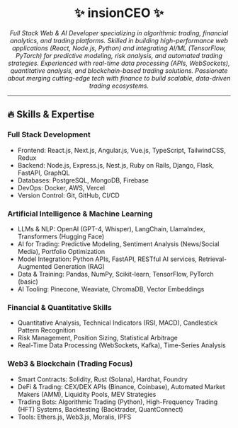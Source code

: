 <div align="center">

# ✨ insionCEO ✨

<p><em>Full Stack Web & AI Developer specializing in algorithmic trading, financial analytics, and trading platforms. Skilled in building high-performance web applications (React, Node.js, Python) and integrating AI/ML (TensorFlow, PyTorch) for predictive modeling, risk analysis, and automated trading strategies. Experienced with real-time data processing (APIs, WebSockets), quantitative analysis, and blockchain-based trading solutions. Passionate about merging cutting-edge tech with finance to build scalable, data-driven trading ecosystems.</em></p>

<hr>

</div>

## 🔥 Skills & Expertise

  ### Full Stack Development
  - Frontend: React.js, Next.js, Angular.js, Vue.js, TypeScript, TailwindCSS, Redux
  - Backend: Node.js, Express.js, Nest.js, Ruby on Rails, Django, Flask, FastAPI, GraphQL
  - Databases: PostgreSQL, MongoDB, Firebase
  - DevOps: Docker, AWS, Vercel
  - Version Control: Git, GitHub, CI/CD
  
  ### Artificial Intelligence & Machine Learning
  - LLMs & NLP: OpenAI (GPT-4, Whisper), LangChain, LlamaIndex, Transformers (Hugging Face)
  - AI for Trading: Predictive Modeling, Sentiment Analysis (News/Social Media), Portfolio Optimization
  - Model Integration: Python APIs, FastAPI, RESTful AI services, Retrieval-Augmented Generation (RAG)
  - Data & Training: Pandas, NumPy, Scikit-learn, TensorFlow, PyTorch (basic)
  - AI Tooling: Pinecone, Weaviate, ChromaDB, Vector Embeddings

  ### Financial & Quantitative Skills 
  - Quantitative Analysis, Technical Indicators (RSI, MACD), Candlestick Pattern Recognition
  - Risk Management, Position Sizing, Statistical Arbitrage
  - Real-Time Data Processing (WebSockets, Kafka), Time-Series Analysis

  ### Web3 & Blockchain (Trading Focus)
  - Smart Contracts: Solidity, Rust (Solana), Hardhat, Foundry
  - DeFi & Trading: CEX/DEX APIs (Binance, Coinbase), Automated Market Makers (AMM), Liquidity Pools, MEV Strategies
  - Trading Bots: Algorithmic Trading (Python), High-Frequency Trading (HFT) Systems, Backtesting (Backtrader, QuantConnect)
  - Tools: Ethers.js, Web3.js, Moralis, IPFS

